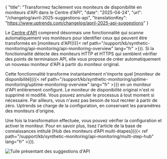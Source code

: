 {
"title": "Transformez facilement vos moniteurs de disponibilité en moniteurs d'API dans le Centre d'API",
"date": "2025-04-24",
"url": "/changelog/avril-2025-suggestions-api",
"translationKey": "https://www.uptrends.com/changelog/april-2025-api-suggestions"
}

Le [Centre d'API](https://app.uptrends.com/Hubs/Api) comprend désormais une fonctionnalité qui scanne automatiquement vos moniteurs pour identifier ceux qui peuvent être transformés en [moniteurs d'API]({{< ref path="/support/kb/synthetic-monitoring/api-monitoring/api-monitoring-overview" lang="fr" >}}). Si la fonctionnalité détecte des moniteurs HTTP et HTTPS qui semblent vérifier des points de terminaison API, elle vous propose de créer automatiquement un nouveau moniteur d'API à partir du moniteur original.

Cette fonctionnalité transforme instantanément n'importe quel [moniteur de disponibilité]({{< ref path="/support/kb/synthetic-monitoring/uptime-monitoring/uptime-monitoring-overview" lang="fr" >}}) en un moniteur d'API entièrement configuré. Le moniteur de disponibilité original n'est ni supprimé ni modifié. Vous pouvez annuler le processus à tout moment si nécessaire. Par ailleurs, vous n'avez pas besoin de tout recréer à partir de zéro. Uptrends se charge de la configuration, en conservant les paramètres des moniteurs d'origine.

Une fois la transformation effectuée, vous pouvez vérifier la configuration et activer le moniteur. Pour en savoir plus, lisez l'article de la base de connaissances intitulé [Hub des moniteurs d’API multi-étapes]({{< ref path="/support/kb/synthetic-monitoring/api-monitoring/multi-step-hub" lang="fr" >}}).

![Tuile présentant des suggestions d'API](/img/content/scr-api-suggestions.min.png)